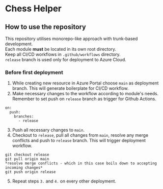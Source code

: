 # Chess Helper

## How to use the repository
This repository utilises monorepo-like approach with trunk-based development.  
Each module **must** be located in its own root directory.  
Keep all CI/CD workflows in `.github/workflows` directory.  
`release` branch is used only for deployment to Azure Cloud.  

### Before first deployment
1. While creating new resource in Azure Portal choose `main` as deployment branch. This will generate boilerplate for CI/CD workflow.
2. Make necessary changes to the workflow according to module's needs. Remember to set push on `release` branch as trigger for Github Actions.
```
on:
  push:
    branches:
      - release
```
3. Push all recessary changes to `main`.
4. Checkout to `release`, pull all changes from `main`, resolve any merge conflicts and push to `release` branch. This will trigger deployment workflow.
```
git checkout release
git pull origin main
*resolve merge conflicts - which in this case boils down to accepting incoming changes*
git push origin release
```
5. Repeat steps `3.` and `4.` on every other deployment.